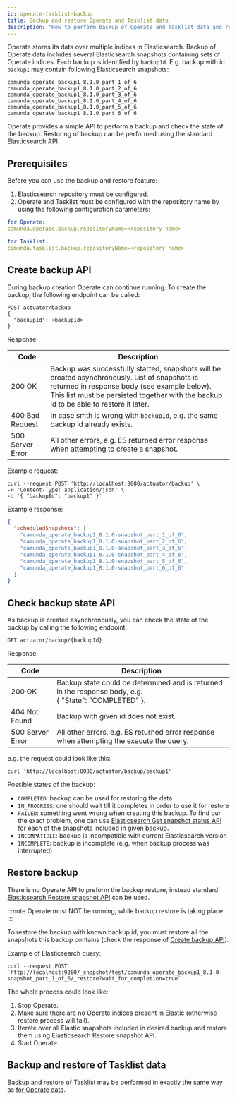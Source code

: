 ```yaml
---
id: operate-tasklist-backup
title: Backup and restore Operate and Tasklist data
description: "How to perform backup of Operate and Tasklist data and restore."
---
```


Operate stores its data over multiple indices in Elasticsearch. Backup of Operate data includes several
Elasticsearch snapshots containing sets of Operate indices. Each backup is identified by `backupId`. E.g.
backup with id `backup1` may contain following Elasticsearch snapshots:

```
camunda_operate_backup1_8.1.0_part_1_of_6
camunda_operate_backup1_8.1.0_part_2_of_6
camunda_operate_backup1_8.1.0_part_3_of_6
camunda_operate_backup1_8.1.0_part_4_of_6
camunda_operate_backup1_8.1.0_part_5_of_6
camunda_operate_backup1_8.1.0_part_6_of_6
```

Operate provides a simple API to perform a backup and check the state of the backup. Restoring of backup can be performed
using the standard Elasticsearch API.

## Prerequisites

Before you can use the backup and restore feature:

1. Elasticsearch repository must be configured.
2. Operate and Tasklist must be configured with the repository name by using the following configuration parameters:

```yaml
for Operate:
camunda.operate.backup.repositoryName=<repository name>

for Tasklist:
camunda.tasklist.backup.repositoryName=<repository name>
```

## Create backup API

During backup creation Operate can continue running. To create the backup, the following endpoint can be called:

```
POST actuator/backup
{
  "backupId": <backupId>
}
```

Response:

| Code             | Description                                                                                                                                                                                                                            |
| ---------------- | -------------------------------------------------------------------------------------------------------------------------------------------------------------------------------------------------------------------------------------- |
| 200 OK           | Backup was successfully started, snapshots will be created asynchronously. List of snapshots is returned in response body (see example below). This list must be persisted together with the backup id to be able to restore it later. |
| 400 Bad Request  | In case smth is wrong with `backupId`, e.g. the same backup id already exists.                                                                                                                                                         |
| 500 Server Error | All other errors, e.g. ES returned error response when attempting to create a snapshot.                                                                                                                                                |

Example request:

```
curl --request POST 'http://localhost:8080/actuator/backup' \
-H 'Content-Type: application/json' \
-d '{ "backupId": "backup1" }'
```

Example response:

```json
{
  "scheduledSnapshots": [
    "camunda_operate_backup1_8.1.0-snapshot_part_1_of_6",
    "camunda_operate_backup1_8.1.0-snapshot_part_2_of_6",
    "camunda_operate_backup1_8.1.0-snapshot_part_3_of_6",
    "camunda_operate_backup1_8.1.0-snapshot_part_4_of_6",
    "camunda_operate_backup1_8.1.0-snapshot_part_5_of_6",
    "camunda_operate_backup1_8.1.0-snapshot_part_6_of_6"
  ]
}
```

## Check backup state API

As backup is created asynchronously, you can check the state of the backup by calling the following endpoint:

```
GET actuator/backup/{backupId}
```

Response:

| Code             | Description                                                                                                |
| ---------------- | ---------------------------------------------------------------------------------------------------------- |
| 200 OK           | Backup state could be determined and is returned in the response body, e.g.<br/> { "State": "COMPLETED" }. |
| 404 Not Found    | Backup with given id does not exist.                                                                       |
| 500 Server Error | All other errors, e.g. ES returned error response when attempting the execute the query.                   |

e.g. the request could look like this:

```
curl 'http://localhost:8080/actuator/backup/backup1'
```

Possible states of the backup:

- `COMPLETED`: backup can be used for restoring the data
- `IN_PROGRESS`: one should wait till it completes in order to use it for restore
- `FAILED`: something went wrong when creating this backup. To find our the exact problem, one can use [Elasticsearch Get snapshot status API](https://www.elastic.co/guide/en/elasticsearch/reference/current/get-snapshot-status-api.html) for each of the snapshots included in given backup.
- `INCOMPATIBLE`: backup is incompatible with current Elasticsearch version
- `INCOMPLETE`: backup is incomplete (e.g. when backup process was interrupted)

## Restore backup

There is no Operate API to preform the backup restore, instead standard [Elasticsearch Restore snapshot API](https://www.elastic.co/guide/en/elasticsearch/reference/current/restore-snapshot-api.html) can be used.

:::note
Operate must NOT be running, while backup restore is taking place.
:::

To restore the backup with known backup id, you must restore all the snapshots this backup contains (check the response of [Create backup API](#create-backup-api)).

Example of Elasticsearch query:

```
curl --request POST `http://localhost:9200/_snapshot/test/camunda_operate_backup1_8.1.0-snapshot_part_1_of_6/_restore?wait_for_completion=true`
```

The whole process could look like:

1. Stop Operate.
2. Make sure there are no Operate indices present in Elastic (otherwise restore process will fail).
3. Iterate over all Elastic snapshots included in desired backup and restore them using Elasticsearch Restore snapshot API.
4. Start Operate.

## Backup and restore of Tasklist data

Backup and restore of Tasklist may be performed in exactly the same way as [for Operate data](#backup-and-restore-of-operate-data).
